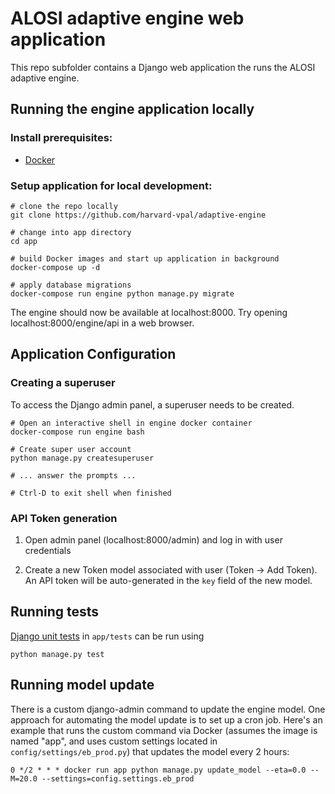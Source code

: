 # ALOSI adaptive engine web application
This repo subfolder contains a Django web application the runs the ALOSI adaptive engine.

## Running the engine application locally

### Install prerequisites:
* [Docker](https://docs.docker.com/install/)

### Setup application for local development:

```
# clone the repo locally
git clone https://github.com/harvard-vpal/adaptive-engine

# change into app directory
cd app

# build Docker images and start up application in background
docker-compose up -d

# apply database migrations
docker-compose run engine python manage.py migrate
```

The engine should now be available at localhost:8000. Try opening localhost:8000/engine/api in a web browser.

## Application Configuration
### Creating a superuser
To access the Django admin panel, a superuser needs to be created.
```
# Open an interactive shell in engine docker container
docker-compose run engine bash

# Create super user account
python manage.py createsuperuser

# ... answer the prompts ...

# Ctrl-D to exit shell when finished

```

### API Token generation
1. Open admin panel (localhost:8000/admin) and log in with user credentials

2. Create a new Token model associated with user (Token -> Add Token). An API token will be auto-generated in the 
`key` field of the new model.


## Running tests
[Django unit tests](https://docs.djangoproject.com/en/1.11/topics/testing/overview/) in `app/tests` can be run using
```
python manage.py test
```

## Running model update
There is a custom django-admin command to update the engine model. One approach for automating the model update is to 
set up a cron job. Here's an example that runs the custom command via Docker (assumes the image is named "app", and
uses custom settings located in `config/settings/eb_prod.py`) that updates the model every 2 hours:
```
0 */2 * * * docker run app python manage.py update_model --eta=0.0 --M=20.0 --settings=config.settings.eb_prod
```

